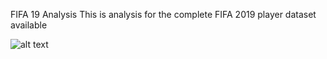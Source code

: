 FIFA 19 Analysis
This is analysis for the complete FIFA 2019 player dataset available <br>

![alt text](https://imgur.com/a/SjADqJ8)
